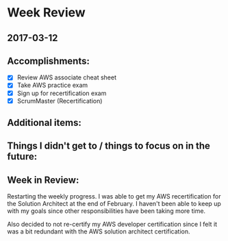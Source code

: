 # Week Review
##  2017-03-12

## Accomplishments:
- [x] Review AWS associate cheat sheet
- [x] Take AWS practice exam
- [x] Sign up for recertification exam
- [x] ScrumMaster (Recertification)

## Additional items:

## Things I didn't get to / things to focus on in the future:

## Week in Review:
Restarting the weekly progress. I was able to get my AWS recertification for the Solution Architect at the end of February. I haven't been able to keep up with my goals since other responsibilities have been taking more time.

Also decided to not re-certify my AWS developer certification since I felt it was a bit redundant with the AWS solution architect certification.
